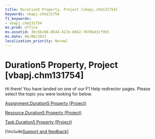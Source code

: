 ```yaml
---
title: Duration5 Property, Project [vbapj.chm131754]
keywords: vbapj.chm131754
f1_keywords:
- vbapj.chm131754
ms.prod: office
ms.assetid: 3bc5bc68-8544-417e-b662-7876b43cf955
ms.date: 06/08/2017
localization_priority: Normal
---
```



# Duration5 Property, Project [vbapj.chm131754]

Hi there! You have landed on one of our F1 Help redirector pages. Please select the topic you were looking for below.

[Assignment.Duration5 Property (Project)](https://msdn.microsoft.com/library/4aabfaec-f98a-709f-733f-4fec28e37b2d%28Office.15%29.aspx)

[Resource.Duration5 Property (Project)](https://msdn.microsoft.com/library/7c10cb27-8c7e-2504-b6b0-805c37306b9b%28Office.15%29.aspx)

[Task.Duration5 Property (Project)](https://msdn.microsoft.com/library/02484a2e-b3c9-725a-277a-02d255778310%28Office.15%29.aspx)

[!include[Support and feedback](~/includes/feedback-boilerplate.md)]